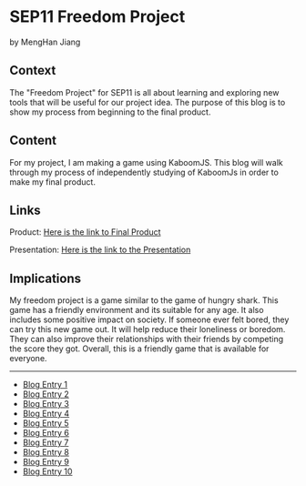 # SEP11 Freedom Project
by MengHan Jiang

## Context
The "Freedom Project" for SEP11 is all about learning and exploring new tools that will be useful for our project idea. The purpose of this blog is to show my process from beginning to the final product.

## Content
For my project, I am making a game using KaboomJS. This blog will walk through my process of independently studying of KaboomJs in order to make my final product.

## Links

Product: [Here is the link to Final Product](https://fp-mvp.menghanj8072.repl.co/)

Presentation: [Here is the link to the Presentation](https://docs.google.com/presentation/d/1-w2vGD2DQpte47OWSo3JkwgT690Y3U3nplCrG-dxNtw/edit#slide=id.p)

## Implications
My freedom project is a game similar to the game of hungry shark. This game has a friendly environment and its suitable for any age. It also includes some positive impact on society. If someone ever felt bored, they can try this new game out. It will help reduce their loneliness or boredom. They can also improve their relationships with their friends by competing the score they got. Overall, this is a friendly game that is available for everyone.

---

* [Blog Entry 1](entries/entry01.md)
* [Blog Entry 2](entries/entry02.md)
* [Blog Entry 3](entries/entry03.md)
* [Blog Entry 4](entries/entry04.md)
* [Blog Entry 5](entries/entry05.md)
* [Blog Entry 6](entries/entry06.md)
* [Blog Entry 7](entries/entry07.md)
* [Blog Entry 8](entries/entry08.md)
* [Blog Entry 9](entries/entry09.md)
* [Blog Entry 10](entries/entry10.md)

